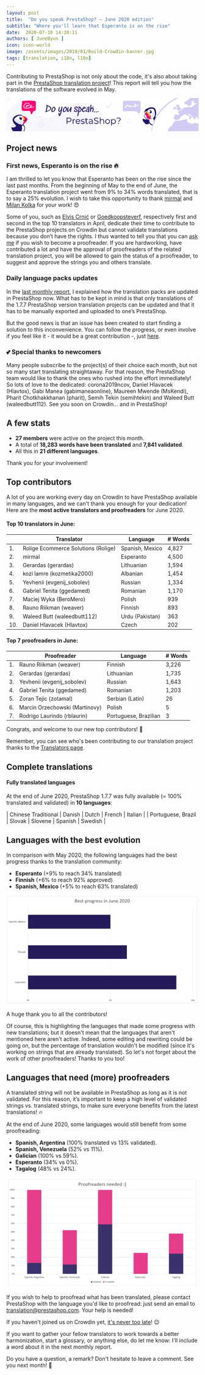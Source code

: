 ```yaml
---
layout: post
title:  "Do you speak PrestaShop? – June 2020 edition"
subtitle: "Where you'll learn that Esperanto is on the rise"
date:  2020-07-10 14:30:11
authors: [ JuneByun ]
icon: icon-world
image: /assets/images/2019/01/Build-Crowdin-banner.jpg
tags: [translation, i18n, l10n]
---
```


Contributing to PrestaShop is not only about the code, it's also about taking part in the [PrestaShop translation project](https://crowdin.com/project/prestashop-official)! This report will tell you how the translations of the software evolved in May.

![Crowdin Monthly banner](/assets/images/2019/01/Build-Crowdin-banner.jpg)

## Project news


### First news, Esperanto is on the rise :fire:

I am thrilled to let you know that Esperanto has been on the rise since the last past months. From the beginning of May to the end of June, the Esperanto translation project went from 9% to 34% words translated, that is to say a 25% evolution. I wish to take this opportunity to thank [mirmal](https://crowdin.com/profile/mirmal) and [Milan Kolka](https://crowdin.com/profile/milankolka) for your work! :heart_eyes: 

Some of you, such as [Elvis Crnić](https://crowdin.com/profile/elvissaba) or [Goedkoopsteverf](https://crowdin.com/profile/Goedkoopsteverf), respectively first and second in the top 10 translators in April, dedicate their time to contribute to the PrestaShop projects on Crowdin but cannot validate translations because you don’t have the rights. I thus wanted to tell you that you can [ask me](https://crowdin.com/profile/june.byun) if you wish to become a proofreader. If you are hardworking, have contributed a lot and have the approval of proofreaders of the related translation project, you will be allowed to gain the status of a proofreader, to suggest and approve the strings you and others translate.

### Daily language packs updates

In the [last monthly report](https://build.prestashop.com/news/do-you-speak-prestashop-may-2020/), I explained how the translation packs are updated in PrestaShop now. What has to be kept in mind is that only translations of the 1.7.7 PrestaShop version translation projects can be updated and that it has to be manually exported and uploaded to one’s PrestaShop. 

But the good news is that an issue has been created to start finding a solution to this inconvenience. You can follow the progress, or even involve if you feel like it - it would be a great contribution -, just [here](https://github.com/PrestaShop/PrestaShop/issues/20011).

### :two_hearts: Special thanks to newcomers

Many people subscribe to the project(s) of their choice each month, but not so many start translating straightaway. For that reason, the PrestaShop team would like to thank the ones who rushed into the effort immediately! So lots of love to the dedicated: corona2019ncov, Daniel Hlavacek (Hlavtox), Gabi Manea (gabimaneaonline), Maureen Mwende (MsKendi), Pharit Chotkhakkhanan (pharit), Semih Tekin (semihtekin) and Waleed Butt (waleedbutt112). See you soon on Crowdin… and in PrestaShop!

## A few stats

* **27 members** were active on the project this month.
* A total of **18,283 words have been translated** and **7,841 validated**.
* All this in **21 different languages**.

Thank you for your involvement!


## Top contributors

A lot of you are working every day on Crowdin to have PrestaShop available in many languages, and we can't thank you enough for your dedication! Here are the **most active translators and proofreaders** for June 2020.

#### Top 10 translators in June:

| |Translator | Language | # Words
|-|---------- | -------- | ----------------
 1. | Rolige Ecommerce Solutions (Rolige) | Spanish, Mexico | 4,827
 2. | mirmal | Esperanto | 4,500
 3. | Gerardas (gerardas) | Lithuanian | 1,594
 4. | kozi lamre (kozmetika2000) | Albanian | 1,454
 5. | Yevhenii (evgenij_sobolev) | Russian | 1,334
 6. | Gabriel Tenita (ggedamed) | Romanian | 1,170
 7. | Maciej Wyka (BeroMero) | Polish | 939
 8. | Rauno Riikman (weaver) | Finnish | 893
 9. | Waleed Butt (waleedbutt112) | Urdu (Pakistan) | 363
10. | Daniel Hlavacek (Hlavtox) | Czech | 202


#### Top 7 proofreaders in June:

| | Proofreader | Language | # Words
|-| ---------- | -------- | ----------------
 1. | Rauno Riikman (weaver) | Finnish | 3,226
 2. | Gerardas (gerardas) | Lithuanian | 1,735
 3. | Yevhenii (evgenij_sobolev) | Russian | 1,643
 4. | Gabriel Tenita (ggedamed) | Romanian | 1,203
 5. | Zoran Tejic (zotamal) | Serbian (Latin) | 26
 6. | Marcin Orzechowski (Martinovy) | Polish | 5
 7. | Rodrigo Laurindo (rblaurin) | Portuguese, Brazilian | 3
 
Congrats, and welcome to our new top contributors! :clap:

Remember, you can see who's been contributing to our translation project thanks to the [Translators page](http://translators.prestashop.com/).


## Complete translations

#### Fully translated languages

At the end of June 2020, PrestaShop 1.7.7 was fully available (= 100% translated and validated) in **10 languages**:

| Chinese Traditional | Danish | Dutch | French | Italian |
| Portuguese, Brazil | Slovak | Slovene | Spanish | Swedish |  


## Languages with the best evolution

In comparison with May 2020, the following languages had the best progress thanks to the translation community:

* **Esperanto** (+9% to reach 34% translated)
* **Finnish** (+6% to reach 92% approved)
* **Spanish, Mexico** (+5% to reach 63% translated)

![Best translation progress for June 2020](/assets/images/2020/07/build-crowdin-progress-june20.png)

A huge thank you to all the contributors!

Of course, this is highlighting the languages that made some progress with new translations; but it doesn't mean that the languages that aren't mentioned here aren't active. Indeed, some editing and rewriting could be going on, but the percentage of translation wouldn't be modified (since it's working on strings that are already translated). So let's not forget about the work of other proofreaders! Thanks to you too!


## Languages that need (more) proofreaders

A translated string will not be available in PrestaShop as long as it is not validated. For this reason, it’s important to keep a high level of validated strings vs. translated strings, to make sure everyone benefits from the latest translations! :fire:

At the end of June 2020, some languages would still benefit from some proofreading:

* **Spanish, Argentina** (100% translated vs 13% validated).
* **Spanish, Venezuela** (52% vs 11%).
* **Galician** (100% vs 59%).
* **Esperanto** (34% vs 0%).
* **Tagalog** (48% vs 24%).

![Languages that need proofreading](/assets/images/2020/07/build-crowdin-proofreading-june20.png)

If you wish to help to proofread what has been translated, please contact PrestaShop with the language you'd like to proofread: just send an email to translation@prestashop.com. Your help is needed!

If you haven't joined us on Crowdin yet, [it's never too late](https://crowdin.com/project/prestashop-official)! :wink:

If you want to gather your fellow translators to work towards a better harmonization, start a glossary, or anything else, do let me know: I'll include a word about it in the next monthly report.

Do you have a question, a remark? Don't hesitate to leave a comment. See you next month! :raising_hand:
